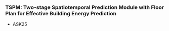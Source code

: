 ### TSPM: Two-stage Spatiotemporal Prediction Module with Floor Plan for Effective Building Energy Prediction

- ASK25 
